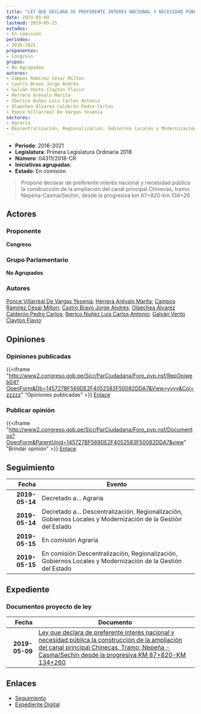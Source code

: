 ```yaml
---
title: "LEY QUE DECLARA DE PREFERENTE INTERÉS NACIONAL Y NECESIDAD PÚBLICA LA CONSTRUCCIÓN DE LA AMPLIACIÓN DEL CANAL PRINCIPAL CHINECAS, TRAMO.-PEÑA-CASMA/SECHIN DESDE LA PROGRESIVA KM 87+820-KM 134+260"
date: 2019-05-09
lastmod: 2019-05-15
estados:
- En comisión
periodos:
- 2016-2021
proponentes:
- Congreso
grupos:
- No Agrupados
autores:
- Campos Ramírez César Milton
- Castro Bravo Jorge Andrés
- Galván Vento Clayton Flavio
- Herrera Arévalo Marita
- Iberico Nuñez Luis Carlos Antonio
- Olaechea Álvarez Calderón Pedro Carlos
- Ponce Villarreal De Vargas Yesenia
sectores:
- Agraria
- Descentralización, Regionalización, Gobiernos Locales y Modernización de la Gestión del Estado
---
```

- **Periodo**: 2016-2021
- **Legislatura**: Primera Legislatura Ordinaria 2018
- **Número**: 04311/2018-CR
- **Iniciativas agrupadas**: 
- **Estado**: En comisión

> Propone declarar de preferente interés nacional y necesidad pública la construcción de la ampliación del canal principal Chinecas, tramo: Nepeña-Casma/Sechin, desde la progresiva km 87+820-km 134+26


## Actores

### Proponente

**Congreso**

### Grupo Parlamentario

**No Agrupados**

### Autores

[Ponce Villarreal De Vargas Yesenia](mailto:mailto:yponce@congreso.gob.pe); [Herrera Arévalo Marita](mailto:mailto:mherrera@congreso.gob.pe); [Campos Ramírez César Milton](mailto:mailto:ccampos@congreso.gob.pe); [Castro Bravo Jorge Andrés](mailto:mailto:jacastro@congreso.gob.pe); [Olaechea Álvarez Calderón Pedro Carlos](mailto:mailto:polaechea@congreso.gob.pe); [Iberico Nuñez Luis Carlos Antonio](mailto:mailto:); [Galván Vento Clayton Flavio](mailto:mailto:cgalvan@congreso.gob.pe)

## Opiniones

### Opiniones publicadas

{{<iframe "http://www2.congreso.gob.pe/Sicr/ParCiudadana/Foro_pvp.nsf/RepOpiweb04?OpenForm&Db=145727BF569DE2F4052583F50082DDA7&View=yyyy&Col=zzzzz" "Opiniones publicadas" >}}
[Enlace](http://www2.congreso.gob.pe/Sicr/ParCiudadana/Foro_pvp.nsf/RepOpiweb04?OpenForm&Db=145727BF569DE2F4052583F50082DDA7&View=yyyy&Col=zzzzz)

### Publicar opinión

{{<iframe "http://www2.congreso.gob.pe/Sicr/ParCiudadana/Foro_pvp.nsf/Documentos?OpenForm&ParentUnid=145727BF569DE2F4052583F50082DDA7&view" "Brindar opinión" >}}
[Enlace](http://www2.congreso.gob.pe/Sicr/ParCiudadana/Foro_pvp.nsf/Documentos?OpenForm&ParentUnid=145727BF569DE2F4052583F50082DDA7&view)


## Seguimiento

| Fecha | Evento |
|------:|--------|
| **2019-05-14** | Decretado a... Agraria |
| **2019-05-14** | Decretado a... Descentralización, Regionalización, Gobiernos Locales y Modernización de la Gestión del Estado |
| **2019-05-15** | En comisión Agraria |
| **2019-05-15** | En comisión Descentralización, Regionalización, Gobiernos Locales y Modernización de la Gestión del Estado |

## Expediente

### Documentos proyecto de ley

| Fecha | Documento |
|------:|-----------|
| **2019-05-09** | [Ley que declara de preferente interés nacional y necesidad pública la construcción de la ampliación del canal principal Chinecas, Tramo; Nepeña - Casma/Sechín desde la progresiva KM 87+820-KM 134+260](http://www.leyes.congreso.gob.pe/Documentos/2016_2021/Proyectos_de_Ley_y_de_Resoluciones_Legislativas/PL0431120190509.pdf) |

## Enlaces

- [Seguimiento](http://www2.congreso.gob.pe/Sicr/TraDocEstProc/CLProLey2016.nsf/f7fff46988ca05b1052578e100829cc7/4a81059c37d0a9d3052583f5007dd06c?OpenDocument)
- [Expediente Digital](http://www2.congreso.gob.pe/Sicr/TraDocEstProc/Expvirt_2011.nsf/visbusqptramdoc1621/04311?opendocument)

